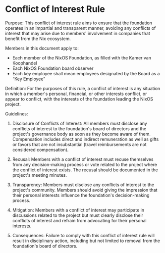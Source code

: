 # Conflict of Interest Rule

Purpose: This conflict of interest rule aims to ensure that the foundation operates in an impartial and transparent manner, avoiding any conflicts of interest that may arise due to members' involvement in companies that benefit from the Nix ecosystem.

Members in this document apply to:
- Each member of the NixOS Foundation, as filled with the Kamer van Koophandel
- Each NixOS Foundation board observer
- Each key employee shall mean employees designated by the Board as a “Key Employee”  

Definition: For the purposes of this rule, a conflict of interest is any situation in which a member's personal, financial, or other interests conflict, or appear to conflict, with the interests of the foundation leading the NixOS project.

Guidelines:

1. Disclosure of Conflicts of Interest: All members must disclose any conflicts of interest to the foundation's board of directors and the project's governance body as soon as they become aware of them. Compensation includes direct and indirect remuneration as well as gifts or favors that are not insubstantial (travel reimbursements are not considered compensation).

2. Recusal: Members with a conflict of interest must recuse themselves from any decision-making process or vote related to the project where the conflict of interest exists. The recusal should be documented in the project's meeting minutes.

3. Transparency: Members must disclose any conflicts of interest to the project's community. Members should avoid giving the impression that their personal interests influence the foundation's decision-making process.

4. Mitigation: Members with a conflict of interest may participate in discussions related to the project but must clearly disclose their conflicts of interest and refrain from advocating for their personal interests.

5. Consequences: Failure to comply with this conflict of interest rule will result in disciplinary action, including but not limited to removal from the foundation's board of directors.

